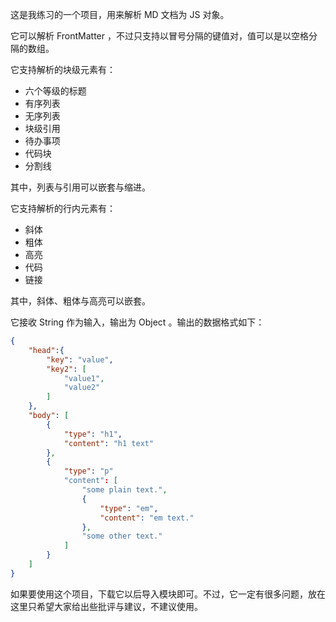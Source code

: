 这是我练习的一个项目，用来解析 MD 文档为 JS 对象。

它可以解析 FrontMatter ，不过只支持以冒号分隔的键值对，值可以是以空格分隔的数组。

它支持解析的块级元素有：

- 六个等级的标题
- 有序列表
- 无序列表
- 块级引用
- 待办事项
- 代码块
- 分割线

其中，列表与引用可以嵌套与缩进。

它支持解析的行内元素有：

- 斜体
- 粗体
- 高亮
- 代码
- 链接

其中，斜体、粗体与高亮可以嵌套。

它接收 String 作为输入，输出为 Object 。输出的数据格式如下：

```json
{
    "head":{
        "key": "value",
        "key2": [
            "value1",
            "value2"
        ]
    },
    "body": [
        {
            "type": "h1",
            "content": "h1 text" 
        },
        {
            "type": "p"
            "content": [
                "some plain text.",
                {
                    "type": "em",
                    "content": "em text."
                },
                "some other text."
            ]
        }
    ]
}
```

如果要使用这个项目，下载它以后导入模块即可。不过，它一定有很多问题，放在这里只希望大家给出些批评与建议，不建议使用。
